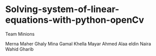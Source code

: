 # Solving-system-of-linear-equations-with-python-openCv

Team Minions

Merna Maher Ghaly
Mina Gamal Khella
Mayar Ahmed Alaa eldin
Naira Wahid Gharib

